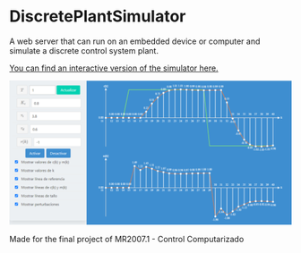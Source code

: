 # DiscretePlantSimulator
A web server that can run on an embedded device or computer and simulate a discrete control system plant.

[You can find an interactive version of the simulator here.](https://github.com/Jamesscn/ClassProjects/tree/master/discrete-control-simulator)

<img src="preview.png" alt="preview">

Made for the final project of MR2007.1 - Control Computarizado